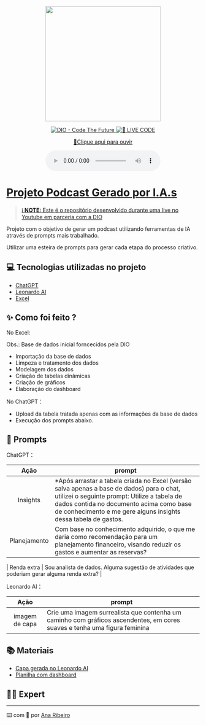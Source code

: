 <p align="center">
<img 
    src="./assets/A hand-drawn sketch in classic black and white, depicting a woman surrounded by ascending graphs and a path. The style is timeless and elegant, featuring rough lines, textured pencil strokes, and deep shadows again.jpg"
    width="300"
/>
</p>

<p align="center">
<a href="https://dio.me/">
    <img 
        src="https://img.shields.io/badge/DIO-Code_The_Future-28DA77?logo=youtube" 
        alt="DIO - Code The Future">
</a>
<a href="https://dio.me/">
<img 
    src="https://img.shields.io/badge/🔴_LIVE_CODE-FF5E72" 
    alt="🔴 LIVE CODE">
</a>
</p>

<p align="center">
    <a href="https://github.com/anaribeiro54/prompts-for-podcast-generate-by-ia/blob/main/output/Vira_Dados_Ep01.MP3"> 🔴Clique aqui para ouvir</p>

<div align="center">
    <audio src="output/Vira_Dados_Ep01.MP3" controls title="Podcast editado"></audio>
</div>

# Projeto Podcast Gerado por I.A.s


 > ℹ️ **NOTE:** Este é o repositório desenvolvido durante uma live no Youtube em parceria com a [DIO](https://dio.me)

Projeto com o objetivo de gerar um podcast utilizando ferramentas de IA através de prompts mais trabalhado.

Utilizar uma esteira de prompts para gerar cada etapa do processo criativo.

## 💻 Tecnologias utilizadas no projeto

- [ChatGPT](https://chat.openai.com/) 
- [Leonardo AI](https://leonardo.ai/)
- [Excel](https://www.microsoft.com/en/microsoft-365/excel)


## ✨ Como foi feito ?



No Excel:

Obs.: Base de dados inicial forncecidos pela DIO 
- Importação da base de dados
- Limpeza e tratamento dos dados
- Modelagem dos dados
- Criação de tabelas dinâmicas
- Criação de gráficos
- Elaboração do dashboard


No ChatGPT：
- Upload da tabela tratada apenas com as informações da base de dados
- Execução dos prompts abaixo.


## 🧠 Prompts

ChatGPT：

|   Ação   | prompt                                                                                                                                                                                                                                                                         |
| :------: | ------------------------------------------------------------------------------------------------------------------------------------------------------------------------------------------------------------------------------------------------------------------------------ |
|  Insights  | *Após arrastar a tabela criada no Excel (versão salva apenas a base de dados) para o chat, utilizei o seguinte prompt: Utilize a tabela de dados contida no documento acima como base de conhecimento e me gere alguns insights dessa tabela de gastos.                                                        |
| Planejamento | Com base no conhecimento adquirido, o que me daria como recomendação para um planejamento financeiro, visando reduzir os gastos e aumentar as reservas?  |

| Renda extra | Sou analista de dados. Alguma sugestão de atividades que poderiam gerar alguma renda extra?  |


Leonardo AI：

|  Ação  | prompt                                                                                 |
| :----: | -------------------------------------------------------------------------------------- |
| imagem de capa | Crie uma imagem surrealista que contenha um caminho com gráficos ascendentes, em cores suaves e tenha uma figura feminina |



## 📚 Materiais

- [Capa gerada no Leonardo AI](https://github.com/anaribeiro54/prompts-for-podcast-generate-by-ia/blob/main/assets/A%20hand-drawn%20sketch%20in%20classic%20black%20and%20white%2C%20depicting%20a%20woman%20surrounded%20by%20ascending%20graphs%20and%20a%20path.%20The%20style%20is%20timeless%20and%20elegant%2C%20featuring%20rough%20lines%2C%20textured%20pencil%20strokes%2C%20and%20deep%20shadows%20again.jpg)
- [Planilha com dashboard](https://github.com/anaribeiro54/dio_desafio_banco_de_dados/blob/main/Data_base_com%20_dashboard.xlsx)


## 👨‍💻 Expert

---

⌨️ com 💜 por [Ana Ribeiro](https://github.com/anaribeiro54/)
